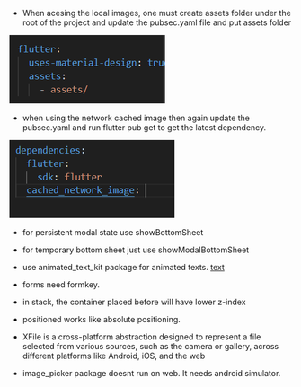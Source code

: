 - When acesing the local images, one must create assets folder under the root of the project and update the pubsec.yaml file and put assets folder

![alt text](assets/image.png)

- when using the network cached image then again update the pubsec.yaml and run flutter pub get to get the latest dependency.

![alt text](assets/image-1.png)


- for persistent modal state use showBottomSheet 
- for temporary bottom sheet just use showModalBottomSheet


- use animated_text_kit package for animated texts. [text](https://pub.dev/packages/animated_text_kit)


- forms need formkey.

- in stack, the container placed before will have lower z-index

- positioned works like absolute positioning.

- XFile is a cross-platform abstraction designed to represent a file selected from various sources, such as the camera or gallery, across different platforms like Android, iOS, and the web

- image_picker package doesnt run on web. It needs android simulator.